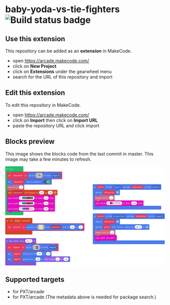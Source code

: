 # baby-yoda-vs-tie-fighters ![Build status badge](https://github.com/justinoros/baby-yoda-vs-tie-fighters/workflows/MakeCode/badge.svg)



## Use this extension

This repository can be added as an **extension** in MakeCode.

* open https://arcade.makecode.com/
* click on **New Project**
* click on **Extensions** under the gearwheel menu
* search for the URL of this repository and import

## Edit this extension

To edit this repository in MakeCode.

* open https://arcade.makecode.com/
* click on **Import** then click on **Import URL**
* paste the repository URL and click import

## Blocks preview

This image shows the blocks code from the last commit in master.
This image may take a few minutes to refresh.

![A rendered view of the blocks](https://github.com/justinoros/baby-yoda-vs-tie-fighters/raw/master/.makecode/blocks.png)

## Supported targets

* for PXT/arcade
* for PXT/arcade
(The metadata above is needed for package search.)

